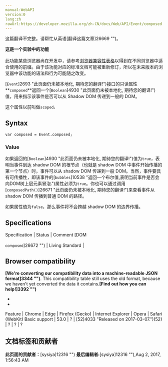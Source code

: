 ```yaml
---
manual:WebAPI
version:0
lang:zh
rawUrl:https://developer.mozilla.org/zh-CN/docs/Web/API/Event/composed
---
```




这篇翻译不完整。请帮忙从英语[翻译这篇文章]26669 "")。






**这是一个实验中的功能**<br></br>此功能某些浏览器尚在开发中，请参考[浏览器兼容性表格](%10542#Browser_compatibility "")以得到在不同浏览器中适合使用的前缀。由于该功能对应的标准文档可能被重新修订，所以在未来版本的浏览器中该功能的语法和行为可能随之改变。




[`Event`]2693 "此页面仍未被本地化, 期待您的翻译!")接口的只读属性**`composed`**返回一个[`Boolean`]4930 "此页面仍未被本地化, 期待您的翻译!")值，用来指示该事件是否可以从 Shadow DOM 传递到一般的 DOM。



这个属性以前叫做`scoped。`



## Syntax<a name="Syntax"></a>

```
var composed = Event.composed;
```

### Value<a name="Value"></a>


如果返回的[`Boolean`]4930 "此页面仍未被本地化, 期待您的翻译!")值为`true`，表明当事件到达 shadow DOM 的根节点（也就是 shadow DOM 中事件开始传播的第一个节点）时，事件可以从 shadow DOM 传递到一般 DOM。当然，事件要具有可传播性，即该事件的[`bubbles`]10538 "返回一个布尔值,表明当前事件是否会向DOM树上层元素冒泡.")属性必须为`true`。你也可以通过调用[`composedPath()`]26671 "此页面仍未被本地化, 期待您的翻译!")来查看事件从 shadow DOM 传播到普通 DOM 的路径。



如果属性值为`false`，那么事件将不会跨越 shadow DOM 的边界传播。


## Specifications<a name="Specifications"></a>

Specification | Status | Comment 
[DOM<br></br><small>composed</small>]26672 "") | Living Standard |  


## Browser compatibility<a name="Browser_compatibility"></a>


**[We&#39;re converting our compatibility data into a machine-readable JSON format]3344 "")**. This compatibility table still uses the old format, because we haven&#39;t yet converted the data it contains.**[Find out how you can help!]3392 "")**


* 
* 

Feature | Chrome | Edge | Firefox (Gecko) | Internet Explorer | Opera | Safari (WebKit) 
Basic support | 53.0 | ? | [52]4033 "Released on 2017-03-07.")(52) | ? | ? | ? 







## 文档标签和贡献者
**此页面的贡献者：**[sysiya]12316 "")
**最后编辑者:**[sysiya]12316 ""),<time>Aug 2, 2017, 1:56:43 AM</time>


